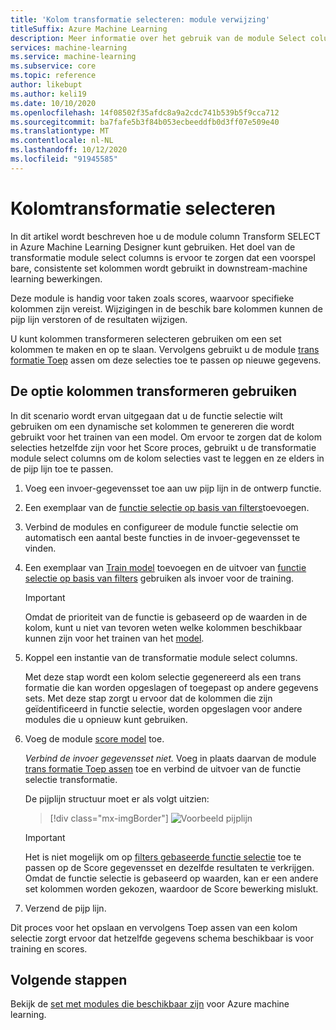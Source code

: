 ```yaml
---
title: 'Kolom transformatie selecteren: module verwijzing'
titleSuffix: Azure Machine Learning
description: Meer informatie over het gebruik van de module Select column Transform in Azure Machine Learning om een trans formatie te maken waarmee dezelfde subset van kolommen wordt geselecteerd als in de opgegeven gegevensset.
services: machine-learning
ms.service: machine-learning
ms.subservice: core
ms.topic: reference
author: likebupt
ms.author: keli19
ms.date: 10/10/2020
ms.openlocfilehash: 14f08502f35afdc8a9a2cdc741b539b5f9cca712
ms.sourcegitcommit: ba7fafe5b3f84b053ecbeeddfb0d3ff07e509e40
ms.translationtype: MT
ms.contentlocale: nl-NL
ms.lasthandoff: 10/12/2020
ms.locfileid: "91945585"
---
```

# <a name="select-columns-transform"></a>Kolomtransformatie selecteren

In dit artikel wordt beschreven hoe u de module column Transform SELECT in Azure Machine Learning Designer kunt gebruiken. Het doel van de transformatie module select columns is ervoor te zorgen dat een voorspel bare, consistente set kolommen wordt gebruikt in downstream-machine learning bewerkingen.

Deze module is handig voor taken zoals scores, waarvoor specifieke kolommen zijn vereist. Wijzigingen in de beschik bare kolommen kunnen de pijp lijn verstoren of de resultaten wijzigen.

U kunt kolommen transformeren selecteren gebruiken om een set kolommen te maken en op te slaan. Vervolgens gebruikt u de module [trans formatie Toep](apply-transformation.md) assen om deze selecties toe te passen op nieuwe gegevens.

## <a name="how-to-use-select-columns-transform"></a>De optie kolommen transformeren gebruiken

In dit scenario wordt ervan uitgegaan dat u de functie selectie wilt gebruiken om een dynamische set kolommen te genereren die wordt gebruikt voor het trainen van een model. Om ervoor te zorgen dat de kolom selecties hetzelfde zijn voor het Score proces, gebruikt u de transformatie module select columns om de kolom selecties vast te leggen en ze elders in de pijp lijn toe te passen.

1. Voeg een invoer-gegevensset toe aan uw pijp lijn in de ontwerp functie.

2. Een exemplaar van de [functie selectie op basis van filters](filter-based-feature-selection.md)toevoegen.

3. Verbind de modules en configureer de module functie selectie om automatisch een aantal beste functies in de invoer-gegevensset te vinden.

4. Een exemplaar van [Train model](train-model.md) toevoegen en de uitvoer van [functie selectie op basis van filters](filter-based-feature-selection.md) gebruiken als invoer voor de training.

    > [!IMPORTANT]
    > Omdat de prioriteit van de functie is gebaseerd op de waarden in de kolom, kunt u niet van tevoren weten welke kolommen beschikbaar kunnen zijn voor het trainen van het [model](train-model.md).  
5. Koppel een instantie van de transformatie module select columns. 

    Met deze stap wordt een kolom selectie gegenereerd als een trans formatie die kan worden opgeslagen of toegepast op andere gegevens sets. Met deze stap zorgt u ervoor dat de kolommen die zijn geïdentificeerd in functie selectie, worden opgeslagen voor andere modules die u opnieuw kunt gebruiken.

6. Voeg de module [score model](score-model.md) toe. 

   *Verbind de invoer gegevensset niet.* Voeg in plaats daarvan de module [trans formatie Toep assen](apply-transformation.md) toe en verbind de uitvoer van de functie selectie transformatie.

   De pijplijn structuur moet er als volgt uitzien:

   > [!div class="mx-imgBorder"]
   > ![Voorbeeld pijplijn](media/module/filter-based-feature-selection-score.png)

   > [!IMPORTANT]
   > Het is niet mogelijk om op [filters gebaseerde functie selectie](filter-based-feature-selection.md) toe te passen op de Score gegevensset en dezelfde resultaten te verkrijgen. Omdat de functie selectie is gebaseerd op waarden, kan er een andere set kolommen worden gekozen, waardoor de Score bewerking mislukt.
    
7. Verzend de pijp lijn.

Dit proces voor het opslaan en vervolgens Toep assen van een kolom selectie zorgt ervoor dat hetzelfde gegevens schema beschikbaar is voor training en scores.


## <a name="next-steps"></a>Volgende stappen

Bekijk de [set met modules die beschikbaar zijn](module-reference.md) voor Azure machine learning. 
